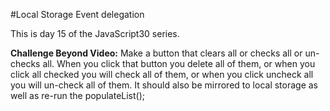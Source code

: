 #Local Storage Event delegation

This is day 15 of the JavaScript30 series.

**Challenge Beyond Video:** Make a button that clears all or checks all or un-checks all. When you click that button you delete all of them, or when you click all checked you will check all of them, or when you click uncheck all you will un-check all of them. It should also be mirrored to local storage as well as re-run the populateList();
